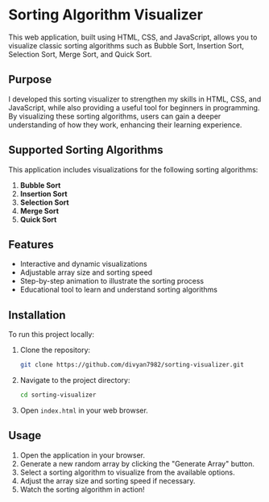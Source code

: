 # Sorting Algorithm Visualizer

This web application, built using HTML, CSS, and JavaScript, allows you to visualize classic sorting algorithms such as Bubble Sort, Insertion Sort, Selection Sort, Merge Sort, and Quick Sort.

## Purpose

I developed this sorting visualizer to strengthen my skills in HTML, CSS, and JavaScript, while also providing a useful tool for beginners in programming. By visualizing these sorting algorithms, users can gain a deeper understanding of how they work, enhancing their learning experience.

## Supported Sorting Algorithms

This application includes visualizations for the following sorting algorithms:

1. **Bubble Sort**
2. **Insertion Sort**
3. **Selection Sort**
4. **Merge Sort**
5. **Quick Sort**

## Features

- Interactive and dynamic visualizations
- Adjustable array size and sorting speed
- Step-by-step animation to illustrate the sorting process
- Educational tool to learn and understand sorting algorithms

## Installation

To run this project locally:

1. Clone the repository:
    ```bash
    git clone https://github.com/divyan7982/sorting-visualizer.git
    ```

2. Navigate to the project directory:
    ```bash
    cd sorting-visualizer
    ```

3. Open `index.html` in your web browser.

## Usage

1. Open the application in your browser.
2. Generate a new random array by clicking the "Generate Array" button.
3. Select a sorting algorithm to visualize from the available options.
4. Adjust the array size and sorting speed if necessary.
5. Watch the sorting algorithm in action!

